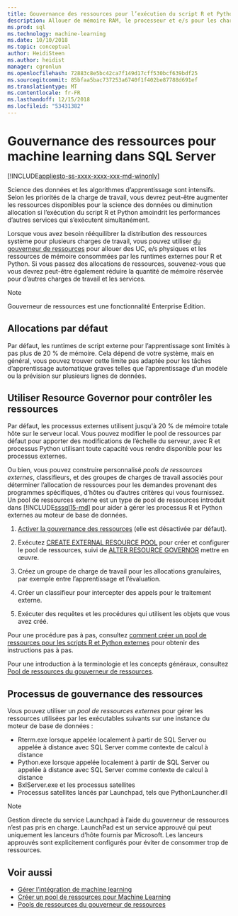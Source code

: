```yaml
---
title: Gouvernance des ressources pour l’exécution du script R et Python - SQL Server Machine Learning
description: Allouer de mémoire RAM, le processeur et e/s pour les charges de travail R et Python sur l’instance du moteur de base de données SQL Server.
ms.prod: sql
ms.technology: machine-learning
ms.date: 10/10/2018
ms.topic: conceptual
author: HeidiSteen
ms.author: heidist
manager: cgronlun
ms.openlocfilehash: 72883c8e5bc42ca7f149d17cff530bcf639bdf25
ms.sourcegitcommit: 85bfaa5bac737253a6740f1f402be87788d691ef
ms.translationtype: MT
ms.contentlocale: fr-FR
ms.lasthandoff: 12/15/2018
ms.locfileid: "53431382"
---
```

# <a name="resource-governance-for-machine-learning-in-sql-server"></a>Gouvernance des ressources pour machine learning dans SQL Server
[!INCLUDE[appliesto-ss-xxxx-xxxx-xxx-md-winonly](../../includes/appliesto-ss-xxxx-xxxx-xxx-md-winonly.md)]

Science des données et les algorithmes d’apprentissage sont intensifs. Selon les priorités de la charge de travail, vous devrez peut-être augmenter les ressources disponibles pour la science des données ou diminution allocation si l’exécution du script R et Python amoindrit les performances d’autres services qui s’exécutent simultanément. 

Lorsque vous avez besoin rééquilibrer la distribution des ressources système pour plusieurs charges de travail, vous pouvez utiliser [du gouverneur de ressources](../../relational-databases/resource-governor/resource-governor.md) pour allouer des UC, e/s physiques et les ressources de mémoire consommées par les runtimes externes pour R et Python. Si vous passez des allocations de ressources, souvenez-vous que vous devrez peut-être également réduire la quantité de mémoire réservée pour d’autres charges de travail et les services. 

> [!NOTE] 
> Gouverneur de ressources est une fonctionnalité Enterprise Edition.

## <a name="default-allocations"></a>Allocations par défaut

Par défaut, les runtimes de script externe pour l’apprentissage sont limités à pas plus de 20 % de mémoire. Cela dépend de votre système, mais en général, vous pouvez trouver cette limite pas adaptée pour les tâches d’apprentissage automatique graves telles que l’apprentissage d’un modèle ou la prévision sur plusieurs lignes de données. 

## <a name="use-resource-governor-to-control-resourcing"></a>Utiliser Resource Governor pour contrôler les ressources
 
Par défaut, les processus externes utilisent jusqu'à 20 % de mémoire totale hôte sur le serveur local. Vous pouvez modifier le pool de ressources par défaut pour apporter des modifications de l’échelle du serveur, avec R et processus Python utilisant toute capacité vous rendre disponible pour les processus externes.

Ou bien, vous pouvez construire personnalisé *pools de ressources externes*, classifieurs, et des groupes de charges de travail associés pour déterminer l’allocation de ressources pour les demandes provenant des programmes spécifiques, d’hôtes ou d’autres critères qui vous fournissez. Un pool de ressources externe est un type de pool de ressources introduit dans [!INCLUDE[sssql15-md](../../includes/sssql15-md.md)] pour aider à gérer les processus R et Python externes au moteur de base de données.

1. [Activer la gouvernance des ressources](https://docs.microsoft.com/sql/relational-databases/resource-governor/enable-resource-governor) (elle est désactivée par défaut).

2. Exécutez [CREATE EXTERNAL RESOURCE POOL](https://docs.microsoft.com/sql/t-sql/statements/create-external-resource-pool-transact-sql) pour créer et configurer le pool de ressources, suivi de [ALTER RESOURCE GOVERNOR](https://docs.microsoft.com/sql/t-sql/statements/alter-resource-governor-transact-sql) mettre en œuvre.

3. Créez un groupe de charge de travail pour les allocations granulaires, par exemple entre l’apprentissage et l’évaluation.

4. Créer un classifieur pour intercepter des appels pour le traitement externe.

5. Exécuter des requêtes et les procédures qui utilisent les objets que vous avez créé.

Pour une procédure pas à pas, consultez [comment créer un pool de ressources pour les scripts R et Python externes](../../advanced-analytics/r/how-to-create-a-resource-pool-for-r.md) pour obtenir des instructions pas à pas.

Pour une introduction à la terminologie et les concepts généraux, consultez [Pool de ressources du gouverneur de ressources](../../relational-databases/resource-governor/resource-governor-resource-pool.md).

## <a name="processes-under-resource-governance"></a>Processus de gouvernance des ressources
  
 Vous pouvez utiliser un *pool de ressources externes* pour gérer les ressources utilisées par les exécutables suivants sur une instance du moteur de base de données :

+ Rterm.exe lorsque appelée localement à partir de SQL Server ou appelée à distance avec SQL Server comme contexte de calcul à distance
+ Python.exe lorsque appelée localement à partir de SQL Server ou appelée à distance avec SQL Server comme contexte de calcul à distance
+ BxlServer.exe et les processus satellites
+ Processus satellites lancés par Launchpad, tels que PythonLauncher.dll
  
> [!NOTE]
> Gestion directe du service Launchpad à l’aide du gouverneur de ressources n’est pas pris en charge. LaunchPad est un service approuvé qui peut uniquement les lanceurs d’hôte fournis par Microsoft. Les lanceurs approuvés sont explicitement configurés pour éviter de consommer trop de ressources.
  
## <a name="see-also"></a>Voir aussi

+ [Gérer l’intégration de machine learning](../r/managing-and-monitoring-r-solutions.md)
+ [Créer un pool de ressources pour Machine Learning](../r/how-to-create-a-resource-pool-for-r.md)
+ [Pools de ressources du gouverneur de ressources](../../relational-databases/resource-governor/resource-governor-resource-pool.md)
